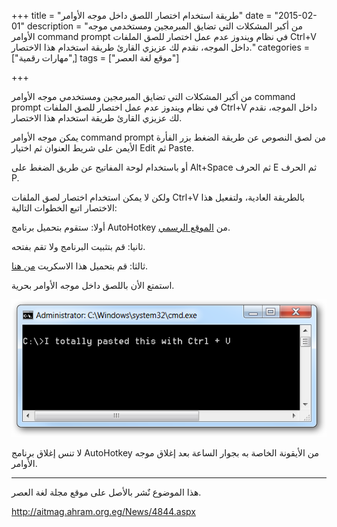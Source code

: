 +++
title = "طريقة استخدام اختصار اللصق داخل موجه الأوامر"
date = "2015-02-01"
description = "من أكبر المشكلات التي تضايق المبرمجين ومستخدمي موجه الأوامر command prompt في نظام ويندوز عدم عمل اختصار للصق الملفات Ctrl+V داخل الموجه، نقدم لك عزيزي القارئ طريقة استخدام هذا الاختصار."
categories = ["مهارات رقمية",]
tags = ["موقع لغة العصر"]

+++

من أكبر المشكلات التي تضايق المبرمجين ومستخدمي موجه الأوامر command prompt في نظام ويندوز عدم عمل اختصار للصق الملفات Ctrl+V داخل الموجه، نقدم لك عزيزي القارئ طريقة استخدام هذا الاختصار.

يمكن موجه الأوامر command prompt من لصق النصوص عن طريقة الضغط بزر الفأرة الأيمن على شريط العنوان ثم اختيار Edit ثم Paste.

أو باستخدام لوحة المفاتيح عن طريق الضغط على Alt+Space ثم الحرف E ثم الحرف P.

ولكن لا يمكن استخدام اختصار لصق الملفات Ctrl+V بالطريقة العادية، ولتفعيل هذا الاختصار اتبع الخطوات التالية:

أولا: ستقوم بتحميل برنامج AutoHotkey من [الموقع الرسمي](http://www.autohotkey.com/).

ثانيا: قم بتثبيت البرنامج ولا تقم بفتحه.

ثالثا: قم بتحميل هذا الاسكريت [من هنا](http://cdn5.howtogeek.com/wp-content/uploads/gg/up/PasteCommandPrompt.ahk).

استمتع الأن باللصق داخل موجه الأوامر بحرية.

![2](images/2015-635583952120036477-3.png)

لا تنس إغلاق برنامج AutoHotkey من الأيقونة الخاصة به بجوار الساعة بعد إغلاق موجه الأوامر.

---

هذا الموضوع نٌشر باﻷصل على موقع مجلة لغة العصر.

http://aitmag.ahram.org.eg/News/4844.aspx
